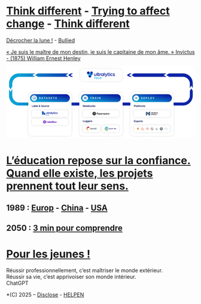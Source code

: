 # [Think different](https://youtu.be/JHFrR6sD6gw?si=4lZNLp5rvtaKNM9p) - [Trying to affect change](https://youtu.be/XcG6CpxKFnU?si=bR8iyD-ux8ZpVTKn) - [Think different](https://youtu.be/kMpXyi6L5tc?si=oSxfYEhRz8CaZkZ1)
[Décrocher la lune !](https://youtu.be/9wQ-GYnKPYM?si=qGbuNVioPYlLKL4M) - [Bullied](https://youtu.be/YNnHdR9DQDA?si=xZmnoKex6qjqWO7d)

[« Je suis le maître de mon destin, je suis le capitaine de mon âme. » Invictus - (1875) William Ernest Henley](https://youtu.be/x5dTDpqXrfk?si=1JOMbtV6fILykcJU)

![Yo ! Lo !](https://github.com/Math13Net/ultralytics/blob/main/interesting.png "Hello World")

# [L’éducation repose sur la confiance. Quand elle existe, les projets prennent tout leur sens.](https://math13net.github.io/projet-non-trouve/)  


## 1989 : [Europ](https://youtu.be/FqIEdv3Q3-M?si=DxSXhdzeDDg9gb6T) - [China](https://youtu.be/YeFzeNAHEhU?si=qtgCgs-NC1ovtoof) - [USA](https://youtu.be/FwFduRA_L6Q?si=sveJlYF2nS3J2SC9)
## 2050 : [3 min pour comprendre](https://youtu.be/faefq2L9b84?si=SzTC7gs2A5AinakQ)

# [Pour les jeunes !](https://youtu.be/nSWfyx7pgfk?si=aDbhQ_yMhUUgw6Zx)

Réussir professionnellement, c’est maîtriser le monde extérieur.  
Réussir sa vie, c’est apprivoiser son monde intérieur.  
ChatGPT

 
*(C) 2025 – [Disclose](https://disclose.ngo/fr) - [HELPEN](https://helpen.fr/)
